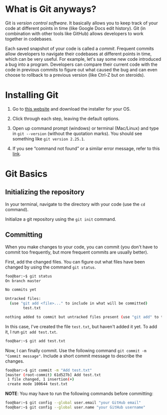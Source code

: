 # What is Git anyways?

Git is *version control software*. It basically allows you to keep track of your code at different points in time (like Google Docs edit history). Git (in combination with other tools like GitHub) allows developers to work together in codebases.

Each saved snapshot of your code is called a *commit*. Frequent commits allow developers to navigate their codebases at different points in time, which can be very useful. For example, let's say some new code introduced a bug into a program. Developers can compare their current code with the code in previous commits to figure out what caused the bug and can even choose to rollback to a previous version (like Ctrl-Z but on steroids).

# Installing Git

1. Go to [this website](https://git-scm.com/downloads) and download the installer for your OS.

2. Click through each step, leaving the default options.

3. Open up command prompt (windows) or terminal (Mac/Linux) and type in `git --version` (without the quotation marks). You should see something like `git version 2.25.1`.

4. If you see “command not found” or a similar error message, refer to
this [link](https://techdirectarchive.com/2022/07/12/git-command-not-found-how-to-fix-git-is-not-recognized-as-an-internal-or-external-command/#:~:text=If%20you%20opened%20Command%20Prompt,reopening%20it%20as%20an%20administrator.).

# Git Basics

## Initializing the repository

In your terminal, navigate to the directory with your code (use the `cd` command).

Initialize a git repository using the `git init` command.

## Committing

When you make changes to your code, you can commit (you don't have to commit too frequently, but more frequent commits are usually better).

First, add the changed files. You can figure out what files have been
changed by using the command `git status`.

```bash
foo@bar:~$ git status
On branch master

No commits yet

Untracked files:
  (use "git add <file>..." to include in what will be committed)
        test.txt

nothing added to commit but untracked files present (use "git add" to track)
```

In this case, I've created the file `test.txt`, but haven't added it yet.
To add it, I run `git add test.txt`.

```bash
foo@bar:~$ git add test.txt
```

Now, I can finally commit. Use the following command
`git commit -m "Commit message"`. Include a short commit message
to describe the changes.

```bash
foo@bar:~$ git commit -m "Add test.txt"
[master (root-commit) 61d527b] Add test.txt
 1 file changed, 1 insertion(+)
 create mode 100644 test.txt
```

**NOTE**: You may have to run the following commands before committing:

```bash
foo@bar:~$ git config --global user.email "your GitHub email"
foo@bar:~$ git config --global user.name "your GitHub username"
```
